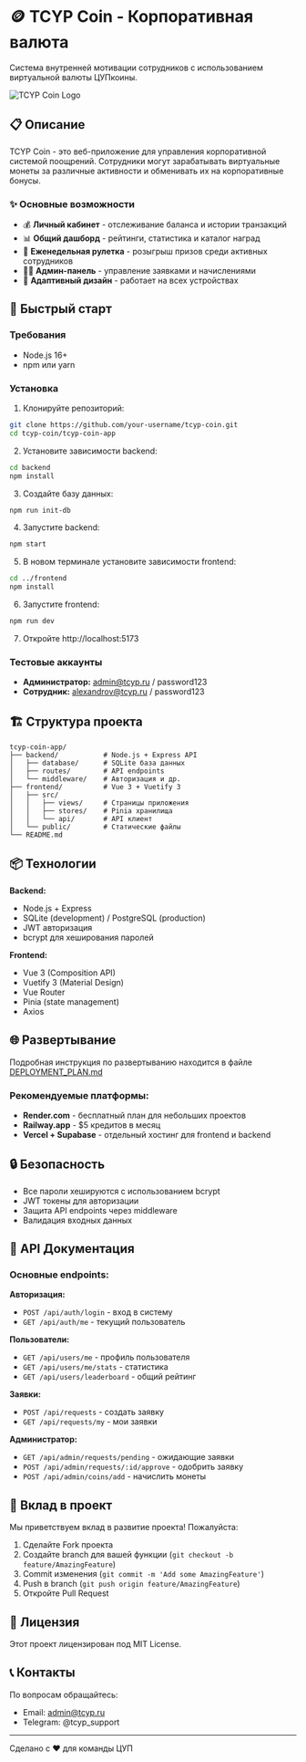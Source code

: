 # 🪙 TCYP Coin - Корпоративная валюта

Система внутренней мотивации сотрудников с использованием виртуальной валюты ЦУПкоины.

![TCYP Coin Logo](coin_img.png)

## 📋 Описание

TCYP Coin - это веб-приложение для управления корпоративной системой поощрений. Сотрудники могут зарабатывать виртуальные монеты за различные активности и обменивать их на корпоративные бонусы.

### ✨ Основные возможности

- 💰 **Личный кабинет** - отслеживание баланса и истории транзакций
- 📊 **Общий дашборд** - рейтинги, статистика и каталог наград
- 🎰 **Еженедельная рулетка** - розыгрыш призов среди активных сотрудников
- 👨‍💼 **Админ-панель** - управление заявками и начислениями
- 📱 **Адаптивный дизайн** - работает на всех устройствах

## 🚀 Быстрый старт

### Требования

- Node.js 16+
- npm или yarn

### Установка

1. Клонируйте репозиторий:
```bash
git clone https://github.com/your-username/tcyp-coin.git
cd tcyp-coin/tcyp-coin-app
```

2. Установите зависимости backend:
```bash
cd backend
npm install
```

3. Создайте базу данных:
```bash
npm run init-db
```

4. Запустите backend:
```bash
npm start
```

5. В новом терминале установите зависимости frontend:
```bash
cd ../frontend
npm install
```

6. Запустите frontend:
```bash
npm run dev
```

7. Откройте http://localhost:5173

### Тестовые аккаунты

- **Администратор:** admin@tcyp.ru / password123
- **Сотрудник:** alexandrov@tcyp.ru / password123

## 🏗️ Структура проекта

```
tcyp-coin-app/
├── backend/           # Node.js + Express API
│   ├── database/      # SQLite база данных
│   ├── routes/        # API endpoints
│   └── middleware/    # Авторизация и др.
├── frontend/          # Vue 3 + Vuetify 3
│   ├── src/
│   │   ├── views/     # Страницы приложения
│   │   ├── stores/    # Pinia хранилища
│   │   └── api/       # API клиент
│   └── public/        # Статические файлы
└── README.md
```

## 📦 Технологии

**Backend:**
- Node.js + Express
- SQLite (development) / PostgreSQL (production)
- JWT авторизация
- bcrypt для хеширования паролей

**Frontend:**
- Vue 3 (Composition API)
- Vuetify 3 (Material Design)
- Vue Router
- Pinia (state management)
- Axios

## 🌐 Развертывание

Подробная инструкция по развертыванию находится в файле [DEPLOYMENT_PLAN.md](../DEPLOYMENT_PLAN.md)

### Рекомендуемые платформы:
- **Render.com** - бесплатный план для небольших проектов
- **Railway.app** - $5 кредитов в месяц
- **Vercel + Supabase** - отдельный хостинг для frontend и backend

## 🔒 Безопасность

- Все пароли хешируются с использованием bcrypt
- JWT токены для авторизации
- Защита API endpoints через middleware
- Валидация входных данных

## 📝 API Документация

### Основные endpoints:

**Авторизация:**
- `POST /api/auth/login` - вход в систему
- `GET /api/auth/me` - текущий пользователь

**Пользователи:**
- `GET /api/users/me` - профиль пользователя
- `GET /api/users/me/stats` - статистика
- `GET /api/users/leaderboard` - общий рейтинг

**Заявки:**
- `POST /api/requests` - создать заявку
- `GET /api/requests/my` - мои заявки

**Администратор:**
- `GET /api/admin/requests/pending` - ожидающие заявки
- `POST /api/admin/requests/:id/approve` - одобрить заявку
- `POST /api/admin/coins/add` - начислить монеты

## 🤝 Вклад в проект

Мы приветствуем вклад в развитие проекта! Пожалуйста:

1. Сделайте Fork проекта
2. Создайте branch для вашей функции (`git checkout -b feature/AmazingFeature`)
3. Commit изменения (`git commit -m 'Add some AmazingFeature'`)
4. Push в branch (`git push origin feature/AmazingFeature`)
5. Откройте Pull Request

## 📄 Лицензия

Этот проект лицензирован под MIT License.

## 📞 Контакты

По вопросам обращайтесь:
- Email: admin@tcyp.ru
- Telegram: @tcyp_support

---

Сделано с ❤️ для команды ЦУП